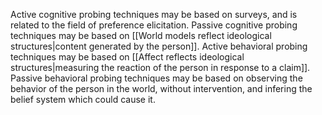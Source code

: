 ---
---

Active cognitive probing techniques may be based on surveys, and is related to the field of preference elicitation. Passive cognitive probing techniques may be based on [[World models reflect ideological structures|content generated by the person]]. Active behavioral probing techniques may be based on [[Affect reflects ideological structures|measuring the reaction of the person in response to a claim]]. Passive behavioral probing techniques may be based on observing the behavior of the person in the world, without intervention, and infering the belief system which could cause it.